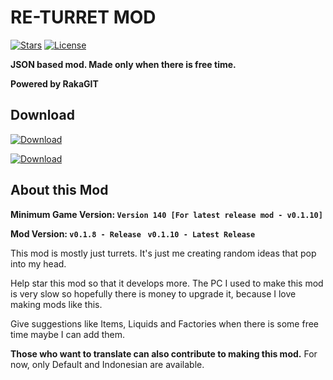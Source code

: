 # RE-TURRET MOD

[![Stars](https://img.shields.io/github/stars/RakaGIT/ReTurret?l&style=for-the-badge&logo=github&logoColor=00c90d&color=00ba0c&label=MOD%20STAR)]()
[![License](https://img.shields.io/github/license/RakaGIT/ReTurret?label=MOD%20LICENSE&logo=github&logoColor=green&style=for-the-badge)](https://github.com/RakaGIT/ReTurret/blob/main/LICENSE)

****JSON based mod. Made only when there is free time.****

**Powered by RakaGIT**

## Download

[![Download](https://img.shields.io/github/v/release/RakaGIT/ReTurret?color=00aeff&include_prereleases&label=DOWNLOAD%20LATEST%20RELEASE&logo=github&logoColor=00bbff&style=for-the-badge)](https://github.com/RakaGIT/ReTurret/releases)

[![Download](https://img.shields.io/badge/DOWNLOAD%20LATEST%20CODE-v0.1.10--ALPHA-f5e342?style=for-the-badge&logo=github&logoColor=f5e342)](https://github.com/RakaGIT/ReTurret/archive/refs/heads/main.zip)

## About this Mod

****Minimum Game Version:
`Version 140 [For latest release mod - v0.1.10]`****

****Mod Version:
`v0.1.8 - Release `
`v0.1.10 - Latest Release`****

This mod is mostly just turrets. It's just me creating random ideas that pop into my head.

Help star this mod so that it develops more.
The PC I used to make this mod is very slow so hopefully there is money to upgrade it, because I love making mods like this.

Give suggestions like Items, Liquids and Factories when there is some free time maybe I can add them.

****Those who want to translate can also contribute to making this mod.****
For now, only Default and Indonesian are available.
